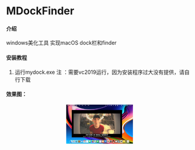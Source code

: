 # MDockFinder

#### 介绍
windows美化工具
实现macOS dock栏和finder


#### 安装教程

1.  运行mydock.exe
    注  ：需要vc2019运行，因为安装程序过大没有提供，请自行下载




#### 效果图：
<div align=center>
<img src="效果.jpg" width="180" height="105">
</div>



